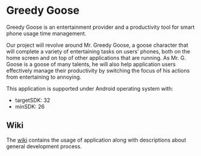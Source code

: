 # Greedy Goose

Greedy Goose is an entertainment provider and a productivity tool for smart phone usage time management.

Our project will revolve around Mr. Greedy Goose, a goose character that will complete a variety of entertaining tasks on users’ phones, both on the home screen and on top of other applications that are running. As Mr. G. Goose is a goose of many talents, he will also help application users effectively manage their productivity by switching the focus of his actions from entertaining to annoying.

This application is supported under Android operating system with:
  - targetSDK: 32
  - minSDK:    26

## Wiki

The [wiki](https://github.com/IChung14/greedy_goose/wiki) contains the usage of application along with descriptions about general development process.

